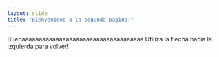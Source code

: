 ```yaml
---
layout: slide
title: "Bienvenidos a la segunda página!"
---
```

Buenaaaaaaaaaaaaaaaaaaaaaaaaaaaaaaaaaaas
Utiliza la flecha hacia la izquierda para volver!
